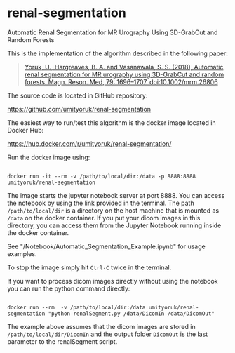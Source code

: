 # renal-segmentation

Automatic Renal Segmentation for MR Urography Using 3D-GrabCut and Random Forests

This is the implementation of the algorithm described in the following paper:

>[Yoruk, U., Hargreaves, B. A. and Vasanawala, S. S. (2018), Automatic renal segmentation for MR urography using 3D-GrabCut and random forests. Magn. Reson. Med, 79: 1696–1707. doi:10.1002/mrm.26806](http://onlinelibrary.wiley.com/doi/10.1002/mrm.26806/full)

The source code is located in GitHub repository:

https://github.com/umityoruk/renal-segmentation



The easiest way to run/test this algorithm is the docker image located in Docker Hub:

https://hub.docker.com/r/umityoruk/renal-segmentation/



Run the docker image using:

```

docker run -it --rm -v /path/to/local/dir:/data -p 8888:8888 umityoruk/renal-segmentation

```

The image starts the jupyter notebook server at port 8888. You can access the notebook by using the link provided in the terminal. The path `/path/to/local/dir` is a directory on the host machine that is mounted as `/data` on the docker container. If you put your dicom images in this directory, you can access them from the Jupyter Notebook running inside the docker container.



See "/Notebook/Automatic\_Segmentation\_Example.ipynb" for usage examples.



To stop the image simply hit `Ctrl-C` twice in the terminal.



If you want to process dicom images directly without using the notebook you can run the python command directly:

```

docker run --rm  -v /path/to/local/dir:/data umityoruk/renal-segmentation "python renalSegment.py /data/DicomIn /data/DicomOut"

```

The example above assumes that the dicom images are stored in `/path/to/local/dir/DicomIn` and the output folder `DicomOut` is the last parameter to the renalSegment script.  


